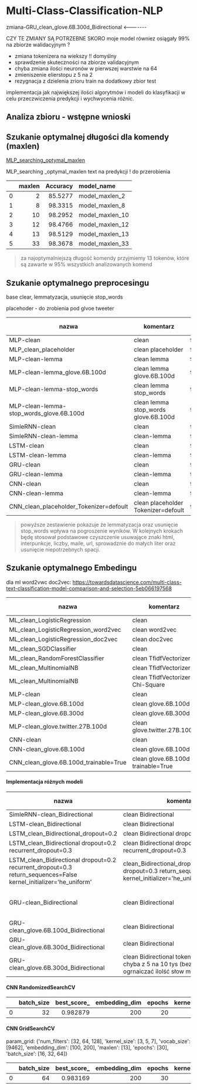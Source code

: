 # Multi-Class-Classification-NLP


zmiana-GRU_clean_glove.6B.300d_Bidirectional  <-------  

CZY TE ZMIANY SĄ POTRZEBNE SKORO moje model równiez osiągały 99% na zbiorze walidacyjnym ? 
- zmiana tokenizera na wiekszy !! domyślny 
- sprawdzenie skuteczności na zbiorze validacyjnym
- chyba zmiana ilości neuronów w pierwszej warstwie na 64
- zmieniszenie elierstopu z 5 na 2 
- rezygnacja z dzielenia zrioru train na dodatkowy zbior test


implementacja jak największej ilości algorytmów i modeli do klasyfikacji w celu przeczwiczenia predykcji i wychwycenia różnic.

## Analiza zbioru - wstępne wnioski


## Szukanie optymalnej długości dla komendy (maxlen)
[MLP_searching_optymal_maxlen](https://github.com/ciepielajan/Multi-Class-Classification-NLP/blob/main/MLP_searching%20_optymal_maxlen.ipynb)

MLP_searching _optymal_maxlen text na predykcji ! do przerobienia

|    |   maxlen |   Accuracy | model_name      |
|---:|---------:|-----------:|:----------------|
|  0 |        2 |    85.5277 | model_maxlen_2  |
|  1 |        8 |    98.3315 | model_maxlen_8  |
|  2 |       10 |    98.2952 | model_maxlen_10 |
|  3 |       12 |    98.4766 | model_maxlen_12 |
|  4 |       13 |    98.5129 | model_maxlen_13 |
|  5 |       33 |    98.3678 | model_maxlen_33 |

> za najoptymalniejszą długość komendy przyjmiemy 13 tokenów, które są zawarte w 95% wszystkich analizowanych komend

## Szukanie optymalnego preprocesingu 
base clear, lemmatyzacja, usunięcie stop_words

placehoder - do zrobienia pod glvoe tweeter

nazwa| komentarz |test Accuracy|predykcja Accuracy|predykcja F1_score
-|-|-|-|-
MLP-clean |clean|97.89626598358154|0.97|0.97
MLP_clean_placeholder |clean placeholder| 98.47660660743713 |0.98|0.98
MLP-clean-lemma |clean lemma|98.04134964942932|0.97|0.97
MLP-clean-lemma_glove.6B.100d |clean lemma glove.6B.100d |97.93253540992737|0.96|0.96
MLP-clean-lemma-stop_words |clean lemma stop_words|96.69930934906006|0.94|0.94
MLP-clean-lemma-stop_words_glove.6B.100d |clean lemma stop_words glove.6B.100d|96.88066840171814|0.94|0.94
SimleRNN-clean |clean|97.27964997291565|0.97|0.97
SimleRNN-clean-lemma |clean-lemma|96.88066840171814  | 0.94 | 0.94
LSTM-clean  |clean|97.35219478607178|0.97|0.97
LSTM-clean-lemma |clean-lemma|97.13456630706787  |0.96  | 0.96
GRU-clean          |clean|97.4247395992279|0.97|0.97
GRU-clean-lemma     |clean-lemma|96.30032777786255|0.93|0.93
CNN-clean | clean |  98.803049325943 | 0.98|0.98
CNN-clean-lemma  | clean-lemma  |  98.36779236793518 | 0.96|0.96
CNN_clean_placeholder_Tokenizer=defoult| clean placeholder Tokenizer=defoult  | 98.76677393913269 | 0.99|0.99

> powyższe zestawienie pokazuje że lemmatyzacja oraz usunięcie stop_words wpływa na pogroszenie wyników. W kolejnych krokach będę stosował podstawowe czyszczenie usuwające znaki html, interpunkcje, liczby, maile, url, sprowadznie do małych liter oraz usunięcie niepotrzebnych spacji. 

## Szukanie optymalnego Embedingu 

dla ml  word2vwc doc2vec: https://towardsdatascience.com/multi-class-text-classification-model-comparison-and-selection-5eb066197568

nazwa| komentarz |test Accuracy|predykcja Accuracy|predykcja F1_score
-|-|-|-|-
ML_clean_LogisticRegression | clean | ? | ?|?   
ML_clean_LogisticRegression_word2vec | clean word2vec| ? | ?|?  
ML_clean_LogisticRegression_doc2vec | clean doc2vec| ? | ?|?     
ML_clean_SGDClassifier | clean | ? | ?|?                                 
ML_clean_RandomForestClassifier |clean TfidfVectorizer|0.98|0.98|0.98
ML_clean_MultinomialNB   |clean  TfidfVectorizer|0.98|0.98|0.98
ML_clean_MultinomialNB   |clean  TfidfVectorizer Chi-Square |||
MLP-clean |clean|97.89626598358154|0.97|0.97
MLP-clean_glove.6B.100d|clean glove.6B.100d|98.25897812843323|0.99|0.99
MLP-clean_glove.6B.300d|clean glove.6B.300d| 98.404061794281 |0.99|0.99
MLP-clean_glove.twitter.27B.100d|clean glove.twitter.27B.100d|98.1864333152771|0.98|0.98
CNN-clean | clean |  98.803049325943 | 0.98|0.98
CNN-clean_glove.6B.100d|clean glove.6B.100d| 98.51287603378296   |0.99|0.99
CNN_clean_glove.6B.100d_trainable=True |clean glove.6B.100d trainable=True| 98.36779236793518   |0.99|0.99

#### Implementacja różnych modeli

nazwa| komentarz |test Accuracy|predykcja Accuracy|predykcja F1_score
-|-|-|-|-
SimleRNN-clean_Bidirectional |clean Bidirectional| 97.31592535972595     | 0.97|0.97
LSTM-clean_Bidirectional    |clean Bidirectional| 97.35219478607178     |  0.97     | 0.97
LSTM_clean_Bidirectional_dropout=0.2   |clean Bidirectional dropout=0.2| 97.89626598358154     |  0.98     | 0.98
LSTM_clean_Bidirectional dropout=0.2 recurrent_dropout=0.3 | clean Bidirectional dropout=0.2 recurrent_dropout=0.3  |  98.11389446258545 |  0.98     | 0.98
LSTM_clean_Bidirectional dropout=0.2 recurrent_dropout=0.3 return_sequences=False kernel_initializer='he_uniform'|   clean_Bidirectional_dropout=0.2_recurrent dropout=0.3 return_sequences=False kernel_initializer='he_uniform' |  97.9688048362732 |0.97|0.97
GRU-clean_Bidirectional     |clean Bidirectional| 97.1708357334137     | 0.98|0.98 #1mistake w problematyczej klasie
GRU-clean_glove.6B.100d_Bidirectional     |clean Bidirectional|  97.24338054656982    | 0.98 | 0.98
GRU-clean_glove.6B.300d_Bidirectional     |clean Bidirectional|  98.47660660743713         |0.98 |0.98
GRU-clean_glove.6B.300d_Bidirectional     |clean Bidirectional tokenizer na defuult chyba z 5 na 10 tys (bezsensownie jest ogrnaiczać ilolść słow mają mała :P słow  |  98.47660660743713         |0.98 |0.98


#### CNN RandomizedSearchCV
|    |   batch_size |   best_score_ |   embedding_dim |   epochs |   kernel_size |   maxlen |   num_filters |   vocab_size |
|---:|-------------:|--------------:|----------------:|---------:|--------------:|---------:|--------------:|-------------:|
|  0 |           32 |      0.982879 |             200 |       20 |             3 |       13 |           128 |         9462 |


#### CNN GridSearchCV

param_grid:
{'num_filters': [32, 64, 128], 'kernel_size': [3, 5, 7], 'vocab_size': [9462], 'embedding_dim': [100, 200], 'maxlen': [13], 'epochs': [30], 'batch_size': [16, 32, 64]}

|    |   batch_size |   best_score_ |   embedding_dim |   epochs |   kernel_size |   maxlen |   num_filters |   vocab_size |
|---:|-------------:|--------------:|----------------:|---------:|--------------:|---------:|--------------:|-------------:|
|  0 |           64 |      0.983169 |             200 |       30 |             3 |       13 |           128 |         9462 |
